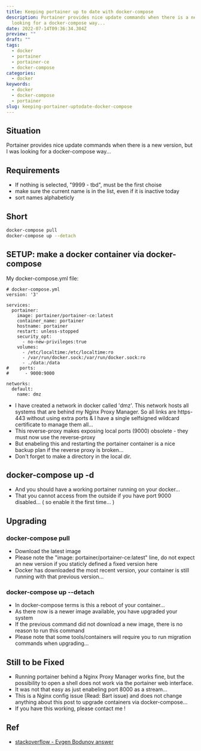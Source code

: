 ```yaml
---
title: Keeping portainer up to date with docker-compose
description: Portainer provides nice update commands when there is a new version, but I was
  looking for a docker-compose way...
date: 2022-07-14T09:36:34.304Z
preview: ""
draft: ""
tags:
  - docker
  - portainer
  - portainer-ce
  - docker-compose
categories:
  - docker
keywords:
  - docker
  - docker-compose
  - portainer
slug: keeping-portainer-uptodate-docker-compose
---
```

## Situation
Portainer provides nice update commands when there is a new version, but I was looking for a docker-compose way...

## Requirements
 * If nothing is selected, "9999 - tbd", must be the first choise
 * make sure the current name is in the list, even if it is inactive today
 * sort names alphabeticly 

## Short
```bash
docker-compose pull
docker-compose up --detach
```

## SETUP: make a docker container via docker-compose
My docker-compose.yml file:
```
# docker-compose.yml
version: '3'

services:
  portainer:
    image: portainer/portainer-ce:latest
    container_name: portainer
    hostname: portainer
    restart: unless-stopped
    security_opt:
      - no-new-privileges:true
    volumes:
      - /etc/localtime:/etc/localtime:ro
      - /var/run/docker.sock:/var/run/docker.sock:ro
      - ./data:/data
#    ports:
#      - 9000:9000

networks:
  default:
    name: dmz
```

 * I have created a network in docker called 'dmz'. This network hosts all systems that are behind my Nginx Proxy Manager. So all links are https-443 without using extra ports & I have a single selfsigned wildcard certificate to manage them all...
 * This reverse-proxy makes exposing local ports (9000) obsolete - they must now use the reverse-proxy
 * But enabeling this and restarting the portainer container is a nice backup plan if the reverse proxy is broken...
 * Don't forget to make a directory in the local dir.

## docker-compose up -d
 * And you should have a working portainer running on your docker...
 * That you cannot access from the outside if you have port 9000 disabled... ( so enable it the first time... ) 

## Upgrading
### docker-compose pull
 * Download the latest image
 * Please note the "image: portainer/portainer-ce:latest" line, do not expect an new version if you staticly defined a fixed version here
 * Docker has downloaded the most recent version, your container is still running with that previous version... 
### docker-compose up --detach
 * In docker-compose terms is this a reboot of your container...
 * As there now is a newer image available, you have upgraded your system
 * If the previous command did not download a new image, there is no reason to run this command
 * Please note that some tools/containers will require you to run migration commands when upgrading...

## Still to be Fixed
 * Running portainer behind a Nginx Proxy Manager works fine, but the possibility to open a shell does not work via the portainer web interface. 
 * It was not that easy as just enabeling port 8000 as a stream...
 * This is a Nginx config issue (Read: Bart issue) and does not change anything about this post to upgrade containers via docker-compose...
 * If you have this working, please contact me !

## Ref
 * [stackoverflow - Evgen Bodunov answer](https://stackoverflow.com/questions/49316462/how-to-update-existing-images-with-docker-compose)

 